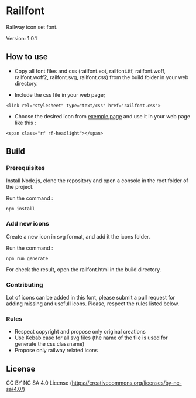# Railfont

Railway icon set font.

Version: 1.0.1

## How to use

- Copy all font files and css (railfont.eot, railfont.ttf, railfont.woff, railfont.woff2, railfont.svg, railfont.css) from the build folder in your web directory.

- Include the css file in your web page;
```
<link rel="stylesheet" type="text/css" href="railfont.css">
```

- Choose the desired icon from [exemple page](http://htmlpreview.github.io/?https://github.com/nmeunier/RailFont/blob/master/build/railfont.html) and use it in your web page like this :
```
<span class="rf rf-headlight"></span>
```

## Build


### Prerequisites

Install Node.js, clone the repository and open a console in the root folder of the project.

Run the command :
```
npm install
```

### Add new icons

Create a new icon in svg format, and add it the icons folder.

Run the command :
```
npm run generate
```

For check the result, open the railfont.html in the build directory.

### Contributing

Lot of icons can be added in this font, please submit a pull request for adding missing and usefull icons.
Please, respect the rules listed below.

### Rules

- Respect copyright and propose only original creations
- Use Kebab case for all svg files (the name of the file is used for generate the css classname)
- Propose only railway related icons

## License

CC BY NC SA 4.0 License (https://creativecommons.org/licenses/by-nc-sa/4.0/)
